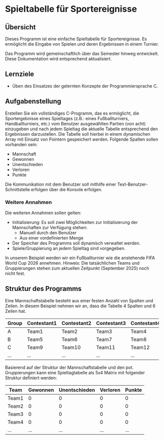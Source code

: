 # Spieltabelle für Sportereignisse

## Übersicht

Dieses Programm ist eine einfache Spieltabelle für Sportereignisse. Es ermöglicht die Eingabe von Spielen und deren Ergebnissen in einem Turnier.

Das Programm wird gemeinschaftlich über das Semester hinweg entwickelt.
Diese Dokumentation wird entsprechend aktualisiert.

## Lernziele

* Üben des Einsatzes der gelernten Konzepte der Programmiersprache C.

## Aufgabenstellung

Erstellen Sie ein vollständiges C-Programm, das es ermöglicht, die Sportergebnisse eines Spieltages (z.B.: eines Fußballturniers, Handballturniers, etc.) vom Benutzer ausgewählten Partien (von acht) einzugeben und nach jedem Spieltag die aktuelle Tabelle entsprechend den Ergebnissen darzustellen. 
Die Tabelle soll hierbei in einem dynamischen Array mit Einsatz von Pointern gespeichert werden. Folgende Spalten sollen vorhanden sein:
* Mannschaft
* Gewonnen
* Unentschieden
* Verloren
* Punkte

Die Kommunikation mit dem Benutzer soll mithilfe einer Text-Benutzer-Schnittstelle erfolgen über die Konsole erfolgen.

### Weitere Annahmen

Die weiteren Annahmen sollen gelten:
* Initialisierung: Es soll zwei Möglichkeiten zur Initialisierung der Mannschaften zur Verfügung stehen:
  * Manuell durch den Benutzer
  * Aus einer vordefinierten Menge
* Der Speicher des Programms soll dynamisch verwaltet werden.
* Spiele/Gruppierung an jedem Spieltag sind vorgegeben.

In unserem Beispiel werden wir ein Fußballturnier wie die anstehende FIFA World Cup 2026 annehmen. Hinweis: Die tatsächlichen Teams und Gruppierungen stehen zum aktuellen Zeitpunkt (September 2025) noch nicht fest.


## Struktur des Programms

Eine Mannschaftstabelle besteht aus einer festen Anzahl von Spalten und Zeilen. In diesem Beispiel nehmen wir an, dass die Tabelle 4 Spalten und 6 Zeilen hat.

| Group | Contestant1 | Contestant2 | Contestant3 | Contestant4 |
|-------|-------------|-------------|-------------|-------------|
| A     |   Team1     |   Team2     |   Team3     |   Team4     |
| B     |   Team5     |   Team6     |   Team7     |   Team8     |
| C     |   Team9     |   Team10    |   Team11    |   Team12    |
| ...   |   ...       |   ...       |   ...       |   ...       |

Basierend auf der Struktur der Mannschaftstabelle und den pot. Gruppierungen kann eine Spieltagtabelle als 5x4 Matrix mit folgender Struktur definiert werden:

| Team | Gewonnen | Unentschieden | Verloren | Punkte |
|------|----------|---------------|----------|--------|
| Team1|    0     |       0       |    0     |    0   |
| Team2|    0     |       0       |    0     |    0   |
| Team3|    0     |       0       |    0     |    0   |
| Team4|    0     |       0       |    0     |    0   |
| ...  |   ...    |   ...         |   ...    |   ...  |



